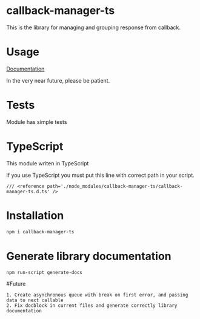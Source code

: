 # callback-manager-ts

This is the library for managing and grouping response from callback.

# Usage
[Documentation](http://callbackmanagerts.pascalsystem.pl/)

In the very near future, please be patient.

# Tests
Module has simple tests

# TypeScript
This module writen in TypeScript

If you use TypeScript you must put this line with correct path in your script.
```code
/// <reference path='./node_modules/callback-manager-ts/callback-manager-ts.d.ts' /> 
```

# Installation
```bash
npm i callback-manager-ts
```

# Generate library documentation
```bash
npm run-script generate-docs
```
#Future
~~~
1. Create asynchronous queue with break on first error, and passing data to next callable
2. Fix docblock in current files and generate correctly library documentation
~~~